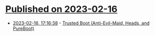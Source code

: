 # [Published on 2023-02-16](index.md)

* [2023-02-16, 17:16:38](https://lobste.rs/s/4k5hcw/trusted_boot_anti_evil_maid_heads) - [Trusted Boot (Anti-Evil-Maid, Heads, and PureBoot)](https://tech.michaelaltfield.net/2023/02/16/evil-maid-heads-pureboot/)
